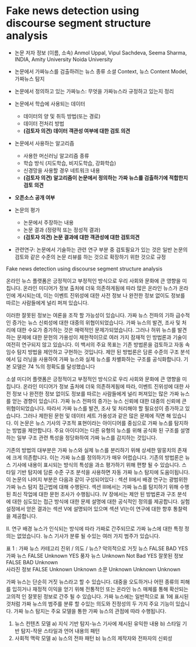 # Fake news detection using discourse segment structure analysis
* 논문 저자 정보 (이름, 소속)
 Anmol Uppal, Vipul Sachdeva, Seema Sharma, INDIA, Amity University Noida University

* 논문에서 가짜뉴스를 검출하려는 뉴스 종류
소셜 Context, 뉴스 Content Model, 가짜뉴스 탐지

* 논문에서 정의하고 있는 가짜뉴스: 무엇을 가짜뉴스라 규정하고 있는지 정리

* 논문에서 학습에 사용되는 데이터
  - 데이터의 양 및 취득 방법(또는 경로)
  - 데이터 전처리 방법
  -  **(검토자 의견) 데이터 객관성 여부에 대한 검토 의견**  
* 논문에서 사용하는 알고리즘  
  - 사용한 머신러닝 알고리즘 종류 
  - 학습 방식 (지도학습, 비지도학습, 강화학습)
  - 신경망을 사용할 경우 네트워크 내용
  - **(검토자 의견) 알고리즘이 논문에서 정의하는 가짜 뉴스를 검출하기에 적합한지 검토 의견** 
* **오픈소스 공개 여부** 
* 논문의 평가
  - 논문에서 주장하는 내용 
  - 논문 결과 (정량적 또는 정성적 결과)
  - **(검토자 의견) 논문 결과에 대한 객관성에 대한 검토의견** 

* 관련연구: 논문에서 기술하는 관련 연구 부분 중 검토필요가 있는 것은 일반 논문의 검토와 같은 수준의 논문 리뷰를 하는 것으로 
확장하기 위한 것으로 규정

Fake news detection using discourse segment structure analysis 

온라인 뉴스 플랫폼은 긍정적이고 부정적인 방식으로 우리 사회와 문화에 큰 영향을 미칩니다. 온라인 미디어가 정보 출처에 더욱 의존하게됨에 따라 많은 온라인 뉴스가 온라인에 게시되는데, 이는 이벤트 진위성에 대한 사전 정보 나 완전한 정보 없이도 정보를 따르는 사람들에게 널리 퍼져 있습니다.

이러한 잘못된 정보는 여론을 조작 할 가능성이 있습니다. 가짜 뉴스 전파의 기하 급수적 인 증가는 뉴스 신뢰성에 대한 대중의 위협이되었습니다. 가짜 뉴스의 발견, 조사 및 처리에 대한 수요가 증가하는 것은 매력적인 문제가되었습니다. 그러나 허위 뉴스를 발견하는 문제에 대한 문헌의 가용성이 제한적이므로 여러 가지 잠재적 인 방법론과 기술이 여전히 연구되지 않고 있습니다. 이 백서의 주요 목표는 기존 방법론을 검토하고 자동 속임수 탐지 방법을 제안하고 구현하는 것입니다. 제안 된 방법론은 담론 수준의 구조 분석에서 딥 러닝을 사용하여 가짜 뉴스와 실제 뉴스를 차별화하는 구조를 공식화합니다. 기본 모델은 74 %의 정확도를 달성했습니다

소셜 미디어 플랫폼은 긍정적이고 부정적인 방식으로 우리 사회와 문화에 큰 영향을 미칩니다.
 온라인 미디어가 정보 출처에 더욱 의존하게됨에 따라, 이벤트 진위성에 대한 사전 정보 나 완전한 정보 없이도 정보를 따르는 사람들에게 널리 퍼져있는 많은 가짜 뉴스를 얻는 경향이 있습니다. 가짜 뉴스 전파의 증가는 뉴스 신뢰에 대한 대중의 신뢰에 큰 위협이되었습니다.
따라서 가짜 뉴스를 발견, 조사 및 처리해야 할 필요성이 증가하고 있습니다.
그러나 제한된 문헌 및 데이터 세트 가용성과 같은 많은 문제에 직면 해 있습니다. 이 논문은 뉴스 기사의 구조적 표현이라는 아이디어를 중심으로 가짜 뉴스를 탐지하는 방법을 제안합니다.
주요 아이디어는 다른 유형의 뉴스를 위해 공식화 된 구조를 설명하는 일부 구조 관련 특성을 정당화하여 가짜 뉴스를 감지하는 것입니다.

 기존의 방법의 대부분은 가짜 뉴스와 실제 뉴스를 분리하기 위해 상세한 말뭉치의 존재에 크게 의존합니다. 이는 가짜 뉴스를 정의하기가 매우 어렵습니다.
 기존의 방법론은 뉴스 기사에 내용이 표시되는 방식의 특성을 과소 평가하기 위해 편향 될 수 있습니다. 스타일 기반 탐지에 담론 수준 구조 분석을 사용하면 자동 가짜 뉴스 탐지에 도움이됩니다. 이 논문의 나머지 부분은 다음과 같이 구성되어있다 : 섹션 II에서 배경 연구는 광범위한 가짜 뉴스 탐지 접근법에 대해 수행된다. 섹션 III에서는 가짜 뉴스를 탐지하기 위해 수행 된 최신 작업에 대한 문헌 조사가 수행됩니다. IV 장에서는 제안 된 방법론과 구조 분석에 대한 심도있는 접근 방식에 대한 문제 설명에 대한 공식적인 정의를 제공합니다. 실험 설정에서 얻은 결과는 섹션 V에 설명되어 있으며 섹션 VI는이 연구에 대한 향후 통찰력을 제공합니다.
 
 II. 연구 배경
뉴스가 인식되는 방식에 따라 가짜로 간주되므로 가짜 뉴스에 대한 특정 정의는 없었습니다. 뉴스 기사가 분류 될 수있는 여러 가지 범주가 있습니다.

표 1 : 가짜 뉴스 카테고리
                       진위 / 의도 / 뉴스?
악의적으로 거짓 뉴스    FALSE   BAD     YES
가짜 뉴스              FALSE  Unknown  YES
풍자 뉴스             Unknown Not Bad  YES
잘못된 정보            FALSE  BAD      Unknown  
사라진 정보            FALSE  Unknown  Unknown
소문                  Unknown Unknown Unknown

가짜 뉴스는 단순히 거짓 뉴스라고 할 수 있습니다. 대중을 오도하거나 어떤 종류의 피해를 입히거나 재정적 이익을 얻기 위해 전통적인 또는 온라인 뉴스 매체를 통해 확산되는 고의적 인 잘못된 정보로 간주 될 수 있습니다. 가짜 뉴스에는 일반적으로 표 1에 표시된 것처럼 가짜 뉴스의 범주를 분류 할 수있는 의도와 진정성의 두 가지 주요 기능이 있습니다.
가짜 뉴스 탐지는 주요 모델을 통한 가짜 뉴스의 관점에 따라 수행됩니다.
1) 뉴스 컨텐츠 모델
a) 지식 기반 탐지-뉴스 기사에 제시된 유익한 내용
b) 스타일 기반 탐지-작문 스타일과 언어
내용의 패턴
2) 사회적 맥락 모델
a) 뉴스의 전파 패턴
b) 뉴스의 제작자와 전파자의 신뢰성
 
 
 
 
 
 
 
 
 
 
 
